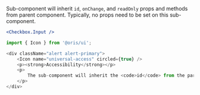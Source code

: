 
Sub-component will inherit `id`, `onChange`, and `readOnly` props and methods from parent component. Typically, no props need to be set on this sub-component.

```jsx static
<Checkbox.Input />
```

```js noeditor
import { Icon } from '@oris/ui';

<div className="alert alert-primary">
    <Icon name="universal-access" circled={true} />
    <p><strong>Accessibility</strong></p>
    <p>
        The sub-component will inherit the <code>id</code> from the parent component and will be automatically associated with the <code>Checkbox.Label</code>.
    </p>
</div>
```